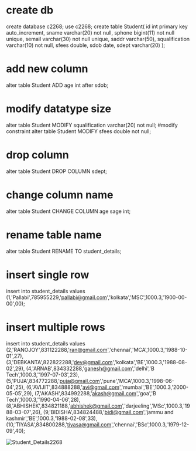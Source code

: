 # create db
create database c2268;
use c2268;
create table Student(
id int primary key auto_increment,
sname varchar(20) not null,
sphone bigint(11) not null unique,
semail varchar(30) not null unique,
saddr varchar(50),
squalification varchar(10) not null,
sfees double,
sdob date,
sdept varchar(20)
);
# add new column
alter table Student ADD age int after sdob;
# modify datatype size
alter table Student MODIFY squalification varchar(20) not null;
#modify constraint
alter table Student MODIFY sfees double not null;
# drop column
alter table Student DROP COLUMN sdept;
# change column name
alter table Student CHANGE COLUMN age sage int;
# rename table name
alter table Student RENAME TO student_details;
# insert single row
insert into student_details values
(1,'Pallabi',785955229,'pallabi@gmail.com','kolkata','MSC',1000.3,'1900-00-00',00);
# insert multiple rows
insert into student_details values
(2,'RANOJOY',831122288,'ran@gmail.com','chennai','MCA',1000.3,'1988-10-01',27),
(3,'DEBKANTA',822822288,'dev@gmail.com','kolkata','BE',1000.3,'1988-08-02',29),
(4,'ARNAB',834332288,'ganesh@gmail.com','delhi','B Tech',1000.3,'1997-07-03',23),
(5,'PUJA',834772288,'puja@gmail.com','pune','MCA',1000.3,'1998-06-04',25),
(6,'AVIJIT',834888288,'avi@gmail.com','mumbai','BE',1000.3,'2000-05-05',29),
(7,'AKASH',834992288,'akash@gmail.com','goa','B Tech',1000.3,'1990-04-06',28),
(8,'ABHISHEK',834821188,'abhishek@gmail.com','darjeeling','MSc',1000.3,'1988-03-07',26),
(9,'BIDISHA',834824488,'bidi@gmail.com','jammu and kashmir','BE',1000.3,'1988-02-08',33),
(10,'TIYASA',834800288,'tiyasa@gmail.com','chennai','BSc',1000.3,'1979-12-09',40);

![Student_Details2268](https://user-images.githubusercontent.com/111309703/203314627-a81ff1b4-392c-4f91-9d10-9d3b8040bee3.PNG)


